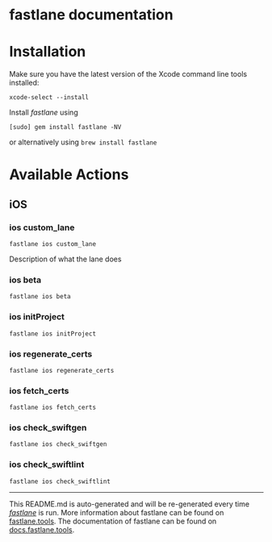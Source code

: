 fastlane documentation
================
# Installation

Make sure you have the latest version of the Xcode command line tools installed:

```
xcode-select --install
```

Install _fastlane_ using
```
[sudo] gem install fastlane -NV
```
or alternatively using `brew install fastlane`

# Available Actions
## iOS
### ios custom_lane
```
fastlane ios custom_lane
```
Description of what the lane does
### ios beta
```
fastlane ios beta
```

### ios initProject
```
fastlane ios initProject
```

### ios regenerate_certs
```
fastlane ios regenerate_certs
```

### ios fetch_certs
```
fastlane ios fetch_certs
```

### ios check_swiftgen
```
fastlane ios check_swiftgen
```

### ios check_swiftlint
```
fastlane ios check_swiftlint
```


----

This README.md is auto-generated and will be re-generated every time [_fastlane_](https://fastlane.tools) is run.
More information about fastlane can be found on [fastlane.tools](https://fastlane.tools).
The documentation of fastlane can be found on [docs.fastlane.tools](https://docs.fastlane.tools).
